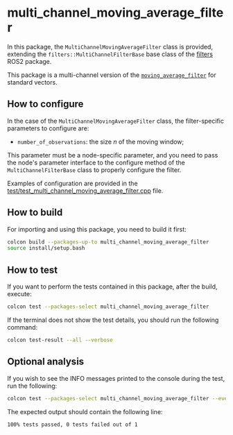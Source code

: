 # multi_channel_moving_average_filter

In this package, the `MultiChannelMovingAverageFilter` class is provided, extending the `filters::MultiChannelFilterBase` base class of the [filters](https://github.com/ros/filters/tree/ros2) ROS2 package.

This package is a multi-channel version of the [`moving_average_filter`](../moving_average_filter/README.md) for standard vectors.

## How to configure

In the case of the `MultiChannelMovingAverageFilter` class, the filter-specific parameters to configure are:

- `number_of_observations`: the size *n* of the moving window;

This parameter must be a node-specific parameter, and you need to pass the node's parameter interface to the configure method of the `MultiChannelFilterBase` class to properly configure the filter.

Examples of configuration are provided in the [test/test_multi_channel_moving_average_filter.cpp](./test/test_multi_channel_moving_average_filter.cpp) file.

## How to build

For importing and using this package, you need to build it first:

```bash
colcon build --packages-up-to multi_channel_moving_average_filter
source install/setup.bash
```

## How to test

If you want to perform the tests contained in this package, after the build, execute:

```bash
colcon test --packages-select multi_channel_moving_average_filter
```

If the terminal does not show the test details, you should run the following command:

```bash
colcon test-result --all --verbose
```

## Optional analysis

If you wish to see the INFO messages printed to the console during the test, run the following:

```bash
colcon test --packages-select multi_channel_moving_average_filter --event-handlers console_cohesion+
```

The expected output should contain the following line:

```text
100% tests passed, 0 tests failed out of 1
```
